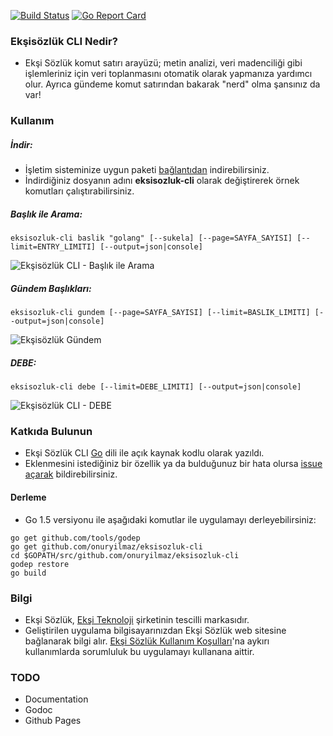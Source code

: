 [![Build Status](https://travis-ci.org/onuryilmaz/eksisozluk-cli.svg?branch=master)](https://travis-ci.org/onuryilmaz/eksisozluk-cli)
[![Go Report Card](http://goreportcard.com/badge/onuryilmaz/eksisozluk-cli)](http://goreportcard.com/report/onuryilmaz/eksisozluk-cli)

### Ekşisözlük CLI Nedir?
* Ekşi Sözlük komut satırı arayüzü; metin analizi, veri madenciliği gibi işlemleriniz için veri toplanmasını otomatik olarak yapmanıza yardımcı olur. Ayrıca gündeme komut satırından bakarak "nerd" olma şansınız da var!

### Kullanım

##### İndir:
* İşletim sisteminize uygun paketi [bağlantıdan](https://github.com/onuryilmaz/eksisozluk-cli/releases) indirebilirsiniz.
* İndirdiğiniz dosyanın adını **eksisozluk-cli** olarak değiştirerek örnek komutları çalıştırabilirsiniz.

##### Başlık ile Arama:
```shell
eksisozluk-cli baslik "golang" [--sukela] [--page=SAYFA_SAYISI] [--limit=ENTRY_LIMITI] [--output=json|console]
```
![Ekşisözlük CLI - Başlık ile Arama](http://i.imgur.com/kpJxrhQ.gif)

##### Gündem Başlıkları:
```shell
eksisozluk-cli gundem [--page=SAYFA_SAYISI] [--limit=BASLIK_LIMITI] [--output=json|console]
```
![Ekşisözlük Gündem](http://im.ezgif.com/tmp/ezgif-3294122878.gif)

##### DEBE:
```shell
eksisozluk-cli debe [--limit=DEBE_LIMITI] [--output=json|console]
```
![Ekşisözlük CLI - DEBE](http://i.imgur.com/0pqzU23.gif)

### Katkıda Bulunun
* Ekşi Sözlük CLI [Go](https://golang.org/) dili ile açık kaynak kodlu olarak yazıldı. 
* Eklenmesini istediğiniz bir özellik ya da bulduğunuz bir hata olursa [issue açarak](https://github.com/onuryilmaz/eksisozluk-cli/issues) bildirebilirsiniz.

#### Derleme
* Go 1.5 versiyonu ile aşağıdaki komutlar ile uygulamayı derleyebilirsiniz:
```
go get github.com/tools/godep
go get github.com/onuryilmaz/eksisozluk-cli
cd $GOPATH/src/github.com/onuryilmaz/eksisozluk-cli
godep restore
go build
```

### Bilgi
* Ekşi Sözlük, [Ekşi Teknoloji](https://eksisozluk.com/eksi-teknoloji--1631416) şirketinin tescilli markasıdır.
* Geliştirilen uygulama bilgisayarınızdan Ekşi Sözlük web sitesine bağlanarak bilgi alır. [Ekşi Sözlük Kullanım Koşulları](https://eksisozluk.com/eksi-sozluk-kullanim-kosullari--2602576)'na aykırı kullanımlarda sorumluluk bu uygulamayı kullanana aittir.

### TODO
- Documentation
 - Godoc
 - Github Pages
